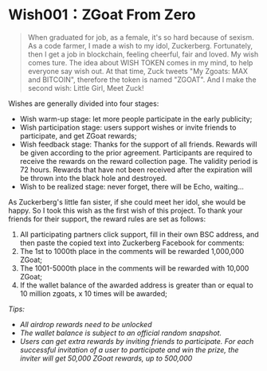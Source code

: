 # Wish001：ZGoat From Zero

> When graduated for job, as a female, it's so hard because of sexism. As a code farmer, I made a wish to my idol, Zuckerberg. Fortunately, then I get a job in blockchain, feeling cheerful, fair and loved. My wish comes ture. The idea about WISH TOKEN comes in my mind, to help everyone say wish out. At that time, Zuck tweets "My Zgoats: MAX and BITCOIN", therefore the token is named "ZGOAT". And I make the second wish: Little Girl, Meet Zuck!

Wishes are generally divided into four stages:

* Wish warm-up stage: let more people participate in the early publicity;
* Wish participation stage: users support wishes or invite friends to participate, and get ZGoat rewards;
* Wish feedback stage: Thanks for the support of all friends. Rewards will be given according to the prior agreement. Participants are required to receive the rewards on the reward collection page. The validity period is 72 hours. Rewards that have not been received after the expiration will be thrown into the black hole and destroyed.
* Wish to be realized stage: never forget, there will be Echo, waiting...

As Zuckerberg's little fan sister, if she could meet her idol, she would be happy. So I took this wish as the first wish of this project. To thank your friends for their support, the reward rules are set as follows:

1. All participating partners click support, fill in their own BSC address, and then paste the copied text into Zuckerberg Facebook for comments:
2. The 1st to 1000th place in the comments will be rewarded 1,000,000 ZGoat;
3. The 1001-5000th place in the comments will be rewarded with 10,000 ZGoat;
4. If the wallet balance of the awarded address is greater than or equal to 10 million zgoats, x 10 times will be awarded;

_Tips:_

* _All airdrop rewards need to be unlocked_
* _The wallet balance is subject to an official random snapshot._
* _Users can get extra rewards by inviting friends to participate. For each successful invitation of a user to participate and win the prize, the inviter will get 50,000 ZGoat rewards, up to 500,000_



